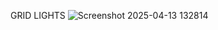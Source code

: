 GRID LIGHTS
![Screenshot 2025-04-13 132814](https://github.com/user-attachments/assets/6b669487-4100-4c32-9b0a-f9c64a0396f3)
